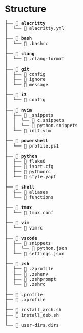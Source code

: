 # Structure

<pre>
├──  <b>alacritty</b>
│  └──  alacritty.yml
│
├──  <b>bash</b>
│  └──  .bashrc
│
├──  <b>clang</b>
│  └──  .clang-format
│
├──  <b>git</b>
│  ├──  config
│  ├──  ignore
│  └──  message
│
├──  <b>i3</b>
│  └──  config
│
├──  <b>nvim</b>
│  ├──  _snippets
│  │  └──  c.snippets
│  │  └──  python.snippets
│  └──  init.vim
│
├──  <b>powershell</b>
│  └──  profile.ps1
│
├──  <b>python</b>
│  ├──  flake8
│  ├──  isort.cfg
│  ├──  pythonrc
│  └──  style.yapf
│
├──  <b>shell</b>
│  ├──  aliases
│  └──  functions
│
├──  <b>tmux</b>
│  └──  tmux.conf
│
├──  <b>vim</b>
│  └──  vimrc
│
├──  <b>vscode</b>
│  ├──  snippets
│  │  └──  python.json
│  └──  settings.json
│
├──  <b>zsh</b>
│  ├──  .zprofile
│  ├──  .zshenv
│  ├──  .zshprompt
│  └──  .zshrc
│
├──  .profile
├──  .xprofile
│
├──  install_arch.sh
├──  install_deb.sh
│
└──  user-dirs.dirs
</pre>
